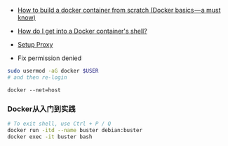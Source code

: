  * [How to build a docker container from scratch (Docker basics — a must know)](https://medium.com/devopslinks/how-to-build-a-docker-container-from-scratch-docker-basics-a-must-know-395cba82897b)
 * [How do I get into a Docker container's shell?](https://stackoverflow.com/questions/30172605/how-do-i-get-into-a-docker-containers-shell)
 * [Setup Proxy](https://docs.docker.com/config/daemon/systemd/#httphttps-proxy)

 * Fix permission denied
 ```bash
 sudo usermod -aG docker $USER
 # and then re-login
 ```

```
docker --net=host
```

### Docker从入门到实践

```bash
# To exit shell, use Ctrl + P / Q
docker run -itd --name buster debian:buster
docker exec -it buster bash
```

